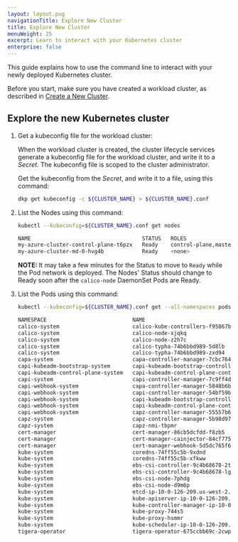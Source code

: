 ```yaml
---
layout: layout.pug
navigationTitle: Explore New Cluster
title: Explore New Cluster
menuWeight: 25
excerpt: Learn to interact with your Kubernetes cluster
enterprise: false
---
```


This guide explains how to use the command line to interact with your newly deployed Kubernetes cluster.

Before you start, make sure you have created a workload cluster, as described in [Create a New Cluster][createnewcluster].

## Explore the new Kubernetes cluster

1.  Get a kubeconfig file for the workload cluster:

    When the workload cluster is created, the cluster lifecycle services generate a kubeconfig file for the workload cluster, and write it to a _Secret_. The kubeconfig file is scoped to the cluster administrator.

    Get the kubeconfig from the _Secret_, and write it to a file, using this command:

    ```bash
    dkp get kubeconfig -c ${CLUSTER_NAME} > ${CLUSTER_NAME}.conf
    ```

1.  List the Nodes using this command:

    ```bash
    kubectl --kubeconfig=${CLUSTER_NAME}.conf get nodes
    ```

    ```sh
    NAME                                   STATUS   ROLES                  AGE     VERSION
    my-azure-cluster-control-plane-t6pzx   Ready    control-plane,master   8m17s   v1.21.6
    my-azure-cluster-md-0-hvg4b            Ready    <none>                 6m17s   v1.21.6
    ```

    <p class="message--note"><strong>NOTE: </strong>It may take a few minutes for the Status to move to <code>Ready</code> while the Pod network is deployed. The Nodes' Status should change to Ready soon after the <code>calico-node</code> DaemonSet Pods are Ready.</p>

1.  List the Pods using this command:

    ```bash
    kubectl --kubeconfig=${CLUSTER_NAME}.conf get --all-namespaces pods
    ```

    ```sh
    NAMESPACE                           NAME                                                                 READY   STATUS    RESTARTS   AGE
    calico-system                       calico-kube-controllers-f95867bfb-4vxzz                              1/1     Running   0          124m
    calico-system                       calico-node-xjqkq                                                    1/1     Running   0          124m
    calico-system                       calico-node-z2h7c                                                    1/1     Running   0          120m
    calico-system                       calico-typha-74b6bbd989-5d8lb                                        1/1     Running   0          124m
    calico-system                       calico-typha-74b6bbd989-zxd94                                        1/1     Running   0          120m
    capa-system                         capa-controller-manager-7cbc764d6b-5fcb8                             2/2     Running   0          12m
    capi-kubeadm-bootstrap-system       capi-kubeadm-bootstrap-controller-manager-6cf88b5459-cr46w           2/2     Running   0          12m
    capi-kubeadm-control-plane-system   capi-kubeadm-control-plane-controller-manager-86f749cf89-dj6vp       2/2     Running   0          12m
    capi-system                         capi-controller-manager-7c9ff4ddc7-wdz8s                             2/2     Running   0          12m
    capi-webhook-system                 capa-controller-manager-5848b6b65b-plfbv                             2/2     Running   0          12m
    capi-webhook-system                 capi-controller-manager-54bf59bd8d-9jv5s                             2/2     Running   0          12m
    capi-webhook-system                 capi-kubeadm-bootstrap-controller-manager-65c99884-7lcrc             2/2     Running   0          12m
    capi-webhook-system                 capi-kubeadm-control-plane-controller-manager-5869f67c96-qkhcn       2/2     Running   0          12m
    capi-webhook-system                 capz-controller-manager-55557b6cdf-29kjf                             2/2     Running   0          12m
    capz-system                         capz-controller-manager-5b98d9756d-vlgxz                             2/2     Running   0          11m
    capz-system                         capz-nmi-tbpmr                                                       1/1     Running   0          11m
    cert-manager                        cert-manager-86cb5dcfdd-f8zb5                                        1/1     Running   0          13m
    cert-manager                        cert-manager-cainjector-84cf775b89-cdwfk                             1/1     Running   0          13m
    cert-manager                        cert-manager-webhook-5d5dc765f6-29qqq                                1/1     Running   0          13m
    kube-system                         coredns-74ff55c5b-9xdnd                                              1/1     Running   0          127m
    kube-system                         coredns-74ff55c5b-xfkww                                              1/1     Running   0          127m
    kube-system                         ebs-csi-controller-9c4b68678-2tmpx                                   4/4     Running   0          125m
    kube-system                         ebs-csi-controller-9c4b68678-lgvnm                                   4/4     Running   0          125m
    kube-system                         ebs-csi-node-7phdg                                                   3/3     Running   0          125m
    kube-system                         ebs-csi-node-d9m6p                                                   3/3     Running   0          120m
    kube-system                         etcd-ip-10-0-126-209.us-west-2.compute.internal                      1/1     Running   0          127m
    kube-system                         kube-apiserver-ip-10-0-126-209.us-west-2.compute.internal            1/1     Running   0          127m
    kube-system                         kube-controller-manager-ip-10-0-126-209.us-west-2.compute.internal   1/1     Running   0          127m
    kube-system                         kube-proxy-744s5                                                     1/1     Running   0          127m
    kube-system                         kube-proxy-hsmmr                                                     1/1     Running   0          120m
    kube-system                         kube-scheduler-ip-10-0-126-209.us-west-2.compute.internal            1/1     Running   0          127m
    tigera-operator                     tigera-operator-675ccbb69c-2cwpn                                     1/1     Running   0          125m
    ```

[install_docker]: https://docs.docker.com/get-docker/
[install_kubectl]: https://kubernetes.io/docs/tasks/tools/install-kubectl/
[createnewcluster]: ../new
